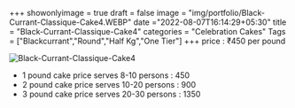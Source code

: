 +++
showonlyimage = true
draft = false
image = "img/portfolio/Black-Currant-Classique-Cake4.WEBP"
date ="2022-08-07T16:14:29+05:30"
title = "Black-Currant-Classique-Cake4"
categories = "Celebration Cakes"
Tags = ["Blackcurrant","Round","Half Kg","One Tier"]
+++
price : ₹450 per pound
<!--more-->
![Black-Currant-Classique-Cake4](/img/portfolio/Black-Currant-Classique-Cake4.WEBP)
* 1 pound cake price serves 8-10 persons : 450
* 2 pound cake price serves 10-20 persons : 900
* 3 pound cake price serves 20-30 persons : 1350
